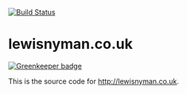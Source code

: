 [![Build Status](https://travis-ci.org/lewisnyman/lewisnyman.co.uk-source.svg?branch=master)](https://travis-ci.org/lewisnyman/lewisnyman.co.uk-source)

lewisnyman.co.uk
================

[![Greenkeeper badge](https://badges.greenkeeper.io/lewisnyman/lewisnyman.co.uk-source.svg)](https://greenkeeper.io/)

This is the source code for http://lewisnyman.co.uk.
